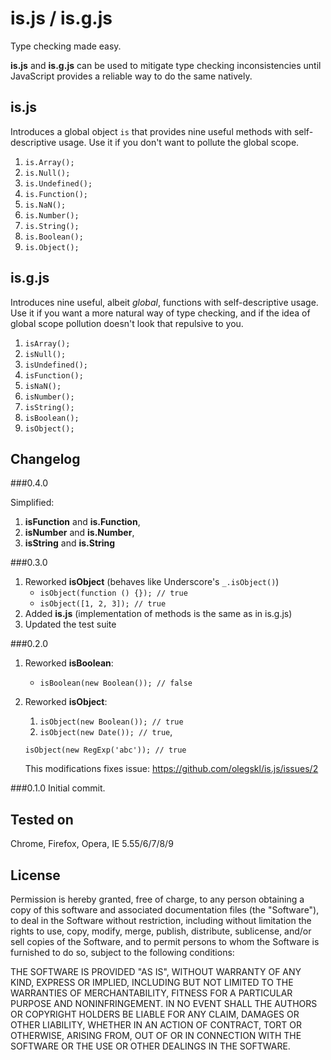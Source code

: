 is.js / is.g.js
=====

Type checking made easy.

**is.js** and **is.g.js** can be used to mitigate type checking inconsistencies
until JavaScript provides a reliable way to do the same natively.

is.js
-------

Introduces a global object `is` that provides nine useful methods with 
self-descriptive usage. Use it if you don't want to pollute the global scope.

1. `is.Array();`
2. `is.Null();`
3. `is.Undefined();`
4. `is.Function();`
5. `is.NaN();`
6. `is.Number();`
7. `is.String();`
8. `is.Boolean();`
9. `is.Object();`

is.g.js
-------

Introduces nine useful, albeit *global*, functions with self-descriptive
usage. Use it if you want a more natural way of type checking, and if the
idea of global scope pollution doesn't look that repulsive to you.

1. `isArray();`
2. `isNull();`
3. `isUndefined();`
4. `isFunction();`
5. `isNaN();`
6. `isNumber();`
7. `isString();`
8. `isBoolean();`
9. `isObject();`

Changelog
-------

###0.4.0

Simplified:

1. **isFunction** and **is.Function**,
2. **isNumber** and **is.Number**,
3. **isString** and **is.String**

###0.3.0

1. Reworked **isObject** (behaves like Underscore's `_.isObject()`)
   - `isObject(function () {}); // true`
   - `isObject([1, 2, 3]); // true`
2. Added **is.js** (implementation of methods is the same as in is.g.js)
3. Updated the test suite

###0.2.0

1. Reworked **isBoolean**:
   - `isBoolean(new Boolean()); // false`
2. Reworked **isObject**:
   1. `isObject(new Boolean()); // true`
   2. `isObject(new Date()); // true`,
     
     `isObject(new RegExp('abc')); // true`
      
      This modifications fixes issue: https://github.com/olegskl/is.js/issues/2

###0.1.0
Initial commit.

Tested on
-------

Chrome, Firefox, Opera, IE 5.55/6/7/8/9

License
-------

Permission is hereby granted, free of charge, to any person obtaining a copy of
this software and associated documentation files (the "Software"), to deal in
the Software without restriction, including without limitation the rights to
use, copy, modify, merge, publish, distribute, sublicense, and/or sell copies
of the Software, and to permit persons to whom the Software is furnished to do
so, subject to the following conditions:

THE SOFTWARE IS PROVIDED "AS IS", WITHOUT WARRANTY OF ANY KIND, EXPRESS OR
IMPLIED, INCLUDING BUT NOT LIMITED TO THE WARRANTIES OF MERCHANTABILITY,
FITNESS FOR A PARTICULAR PURPOSE AND NONINFRINGEMENT. IN NO EVENT SHALL THE
AUTHORS OR COPYRIGHT HOLDERS BE LIABLE FOR ANY CLAIM, DAMAGES OR OTHER
LIABILITY, WHETHER IN AN ACTION OF CONTRACT, TORT OR OTHERWISE, ARISING FROM,
OUT OF OR IN CONNECTION WITH THE SOFTWARE OR THE USE OR OTHER DEALINGS IN THE
SOFTWARE.